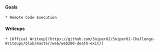 #### Goals
    * Remote Code Execution
#### Writeups
    * [Offical Writeup](https://github.com/SniperOJ/SniperOJ-Challenge-Writeups/blob/master/web/web200-death-exit/)


